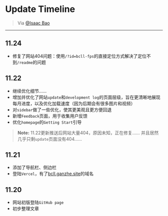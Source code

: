 # Update Timeline

> Via [@Isaac Bao](https://ganzhe.site)

---


## 11.24
- 修复了网站404问题：使用`/?id=bcll-fps`的直接定位方式解决了定位不到`/readme`的问题

## 11.22
- 继续优化细节……
- 增加并优化了网站`update`和`development log`的页面层级，旨在更清晰地展现每月进度，以及优化加载速度（因为后期会有很多图片和视频）
- 对`sidebar`做了一些优化，使其更美观且更方便回退
- 新增`Feedback`页面，用于收集用户反馈
- 优化`homepage`的`Getting Start`引导
> **Note:** 11.22更新推送后网站大量404，原因未知，正在修复…… 并且居然几乎只剩`update`页面没有404……


## 11.21
- 添加了导航栏、侧边栏
- 登陆`Vercel`，有了[bcll.ganzhe.site](https://bcll.ganzhe.site)的域名

## 11.20
- 网站初版登陆`GitHub page`
- 初步整理文章

